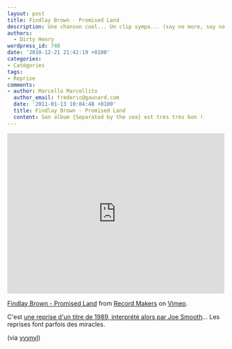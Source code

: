 ```yaml
---
layout: post
title: Findlay Brown - Promised Land
description: Une chanson cool... Un clip sympa... (say no more, say no more)
authors:
  - Dirty Henry
wordpress_id: 740
date: '2010-12-21 21:42:19 +0100'
categories:
- Catégories
tags:
- Reprise
comments:
- author: Marcello Marcellito
  author_email: frederic@gaunard.com
  date: '2011-01-13 10:04:48 +0100'
  title: Findlay Brown - Promised Land
  content: Son album {Separated by the sea} est très très bon !
---
```

<iframe src="http://player.vimeo.com/video/17600023" width="500" height="369" frameborder="0"></iframe><p><a href="http://vimeo.com/17600023">Findlay Brown - Promised Land</a> from <a href="http://vimeo.com/recordmakers">Record Makers</a> on <a href="http://vimeo.com">Vimeo</a>.</p>

C'est [une reprise d'un titre de 1989, interprété alors par Joe Smooth](http://www.youtube.com/watch?v=ML3w4HIMHpY)... Les reprises font parfois des miracles.

(via [yvynyl](http://yvynyl.tumblr.com/post/2350909311/findlay-brown-promised-land-ryan))
